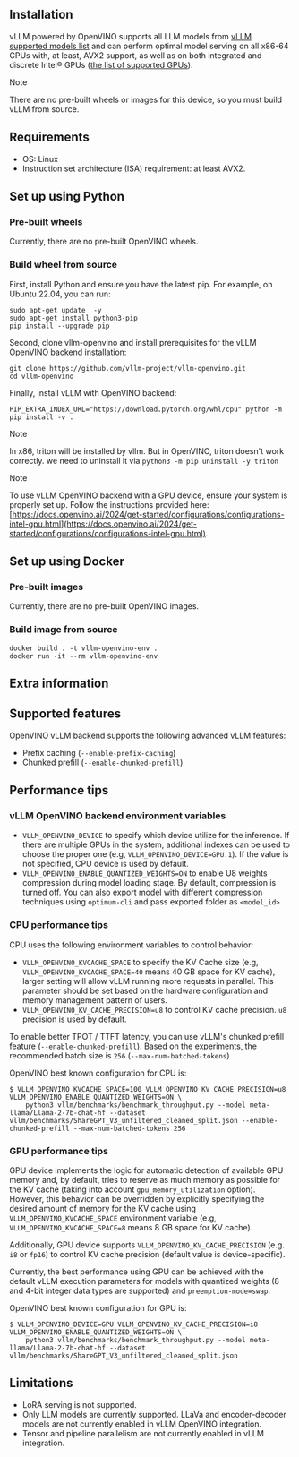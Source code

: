 ## Installation

vLLM powered by OpenVINO supports all LLM models from [vLLM supported models list](#supported-models) and can perform optimal model serving on all x86-64 CPUs with, at least, AVX2 support, as well as on both integrated and discrete Intel® GPUs ([the list of supported GPUs](https://docs.openvino.ai/2024/about-openvino/release-notes-openvino/system-requirements.html#gpu)).

> [!NOTE]
> There are no pre-built wheels or images for this device, so you must build vLLM from source.

## Requirements

- OS: Linux
- Instruction set architecture (ISA) requirement: at least AVX2.

## Set up using Python

### Pre-built wheels

Currently, there are no pre-built OpenVINO wheels.

### Build wheel from source

First, install Python and ensure you have the latest pip. For example, on Ubuntu 22.04, you can run:

```console
sudo apt-get update  -y
sudo apt-get install python3-pip
pip install --upgrade pip
```

Second, clone vllm-openvino and install prerequisites for the vLLM OpenVINO backend installation:

```console
git clone https://github.com/vllm-project/vllm-openvino.git
cd vllm-openvino
```

Finally, install vLLM with OpenVINO backend:

```console
PIP_EXTRA_INDEX_URL="https://download.pytorch.org/whl/cpu" python -m pip install -v .
```

> [!NOTE]
> In x86, triton will be installed by vllm. But in OpenVINO, triton doesn't work correctly. we need to uninstall it via `python3 -m pip uninstall -y triton`

> [!NOTE]
To use vLLM OpenVINO backend with a GPU device, ensure your system is properly set up. Follow the instructions provided here: [https://docs.openvino.ai/2024/get-started/configurations/configurations-intel-gpu.html](https://docs.openvino.ai/2024/get-started/configurations/configurations-intel-gpu.html).

## Set up using Docker

### Pre-built images

Currently, there are no pre-built OpenVINO images.

### Build image from source

```console
docker build . -t vllm-openvino-env .
docker run -it --rm vllm-openvino-env
```

## Extra information

## Supported features

OpenVINO vLLM backend supports the following advanced vLLM features:

- Prefix caching (`--enable-prefix-caching`)
- Chunked prefill (`--enable-chunked-prefill`)

## Performance tips

### vLLM OpenVINO backend environment variables

- `VLLM_OPENVINO_DEVICE` to specify which device utilize for the inference. If there are multiple GPUs in the system, additional indexes can be used to choose the proper one (e.g, `VLLM_OPENVINO_DEVICE=GPU.1`). If the value is not specified, CPU device is used by default.
- `VLLM_OPENVINO_ENABLE_QUANTIZED_WEIGHTS=ON` to enable U8 weights compression during model loading stage. By default, compression is turned off. You can also export model with different compression techniques using `optimum-cli` and pass exported folder as `<model_id>`

### CPU performance tips

CPU uses the following environment variables to control behavior:

- `VLLM_OPENVINO_KVCACHE_SPACE` to specify the KV Cache size (e.g, `VLLM_OPENVINO_KVCACHE_SPACE=40` means 40 GB space for KV cache), larger setting will allow vLLM running more requests in parallel. This parameter should be set based on the hardware configuration and memory management pattern of users.
- `VLLM_OPENVINO_KV_CACHE_PRECISION=u8` to control KV cache precision. `u8` precision is used by default.

To enable better TPOT / TTFT latency, you can use vLLM's chunked prefill feature (`--enable-chunked-prefill`). Based on the experiments, the recommended batch size is `256` (`--max-num-batched-tokens`)

OpenVINO best known configuration for CPU is:

```console
$ VLLM_OPENVINO_KVCACHE_SPACE=100 VLLM_OPENVINO_KV_CACHE_PRECISION=u8 VLLM_OPENVINO_ENABLE_QUANTIZED_WEIGHTS=ON \
    python3 vllm/benchmarks/benchmark_throughput.py --model meta-llama/Llama-2-7b-chat-hf --dataset vllm/benchmarks/ShareGPT_V3_unfiltered_cleaned_split.json --enable-chunked-prefill --max-num-batched-tokens 256
```

### GPU performance tips

GPU device implements the logic for automatic detection of available GPU memory and, by default, tries to reserve as much memory as possible for the KV cache (taking into account `gpu_memory_utilization` option). However, this behavior can be overridden by explicitly specifying the desired amount of memory for the KV cache using `VLLM_OPENVINO_KVCACHE_SPACE` environment variable (e.g, `VLLM_OPENVINO_KVCACHE_SPACE=8` means 8 GB space for KV cache).

Additionally, GPU device supports `VLLM_OPENVINO_KV_CACHE_PRECISION` (e.g. `i8` or `fp16`) to control KV cache precision (default value is device-specific).

Currently, the best performance using GPU can be achieved with the default vLLM execution parameters for models with quantized weights (8 and 4-bit integer data types are supported) and `preemption-mode=swap`.

OpenVINO best known configuration for GPU is:

```console
$ VLLM_OPENVINO_DEVICE=GPU VLLM_OPENVINO_KV_CACHE_PRECISION=i8 VLLM_OPENVINO_ENABLE_QUANTIZED_WEIGHTS=ON \
    python3 vllm/benchmarks/benchmark_throughput.py --model meta-llama/Llama-2-7b-chat-hf --dataset vllm/benchmarks/ShareGPT_V3_unfiltered_cleaned_split.json
```

## Limitations

- LoRA serving is not supported.
- Only LLM models are currently supported. LLaVa and encoder-decoder models are not currently enabled in vLLM OpenVINO integration.
- Tensor and pipeline parallelism are not currently enabled in vLLM integration.
